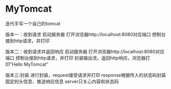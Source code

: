 # MyTomcat

迭代手写一个自己的tomcat

 版本一：收到请求
 启动服务器
 打开浏览器http://localhost:8080对应端口
 控制台接到http请求，并打印


  版本二：收到请求并返回响应
  启动服务器
  打开浏览器http://localhost:8080对应端口
  控制台接到http请求，并打印
  封装输出流，返回http响应，浏览器打印"Hello  MyTomcat"


 
  版本三:封装
  进行封装，request接受请求并打印
  response根据传入的状态码封装固定的头信息、推送响应信息
  server只关心内容和状态码
 
